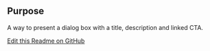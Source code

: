 ## Purpose
A way to present a dialog box with a title, description and linked CTA.


[Edit this Readme on GitHub](https://github.com/wellcomecollection/wellcomecollection.org/edit/main/common/views/components/PopupDialog/README.md)
